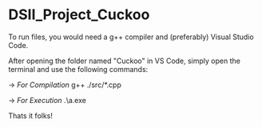 # DSII_Project_Cuckoo

To run files, you would need a g++ compiler and (preferably) Visual Studio Code.

After opening the folder named "Cuckoo" in VS Code, simply open the terminal and use the following commands:

-> *For Compilation*
g++ ./src/*.cpp

-> *For Execution*
.\a.exe

Thats it folks!
